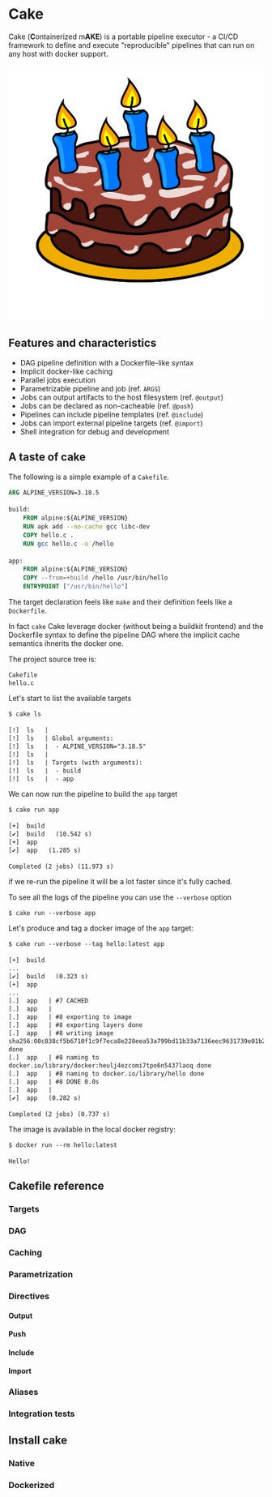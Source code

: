 # Cake

Cake (**C**ontainerized m**AKE**) is a portable pipeline executor - a CI/CD framework to
define and execute "reproducible" pipelines that can run on any host with docker support.

![dalle](./docs/cake.png)

## Features and characteristics

- DAG pipeline definition with a Dockerfile-like syntax
- Implicit docker-like caching
- Parallel jobs execution
- Parametrizable pipeline and job (ref. `ARGS`)
- Jobs can output artifacts to the host filesystem (ref. `@output`)
- Jobs can be declared as non-cacheable (ref. `@push`)
- Pipelines can include pipeline templates (ref. `@include`)
- Jobs can import external pipeline targets (ref. `@import`)
- Shell integration for debug and development

## A taste of cake

The following is a simple example of a `Cakefile`.

```Dockerfile
ARG ALPINE_VERSION=3.18.5

build:
    FROM alpine:${ALPINE_VERSION}
    RUN apk add --no-cache gcc libc-dev
    COPY hello.c .
    RUN gcc hello.c -o /hello

app:
    FROM alpine:${ALPINE_VERSION}
    COPY --from=+build /hello /usr/bin/hello
    ENTRYPOINT ["/usr/bin/hello"]
```

The target declaration feels like `make` and their definition feels like a `Dockerfile`.

In fact `cake` Cake leverage docker (without being a buildkit frontend) and the Dockerfile syntax
to define the pipeline DAG where the implicit cache semantics ihnerits the docker one.

The project source tree is:

    Cakefile
    hello.c

Let's start to list the available targets

    $ cake ls

    [!]  ls   |
    [!]  ls   | Global arguments:
    [!]  ls   |  - ALPINE_VERSION="3.18.5"
    [!]  ls   |
    [!]  ls   | Targets (with arguments):
    [!]  ls   |  - build
    [!]  ls   |  - app

We can now run the pipeline to build the `app` target

    $ cake run app

    [+]  build
    [✔]  build   (10.542 s)
    [+]  app
    [✔]  app   (1.285 s)

    Completed (2 jobs) (11.973 s)

if we re-run the pipeline it will be a lot faster since it's fully cached.

To see all the logs of the pipeline you can use the `--verbose` option

    $ cake run --verbose app

Let's produce and tag a docker image of the `app` target:

    $ cake run --verbose --tag hello:latest app

    [+]  build
    ...
    [✔]  build   (0.323 s)
    [+]  app
    ...
    [.]  app   | #7 CACHED
    [.]  app   |
    [.]  app   | #8 exporting to image
    [.]  app   | #8 exporting layers done
    [.]  app   | #8 writing image sha256:00c838cf5b6710f1c9f7eca8e228eea53a799bd11b33a7136eec9631739e01b2 done
    [.]  app   | #8 naming to docker.io/library/docker:heulj4ezcomi7tpo6n5437laoq done
    [.]  app   | #8 naming to docker.io/library/hello done
    [.]  app   | #8 DONE 0.0s
    [.]  app   |
    [✔]  app   (0.282 s)

    Completed (2 jobs) (0.737 s)

The image is available in the local docker registry:

    $ docker run --rm hello:latest
    
    Hello!

## Cakefile reference
### Targets
### DAG
### Caching
### Parametrization
### Directives
#### Output
#### Push
#### Include
#### Import
### Aliases
### Integration tests

## Install cake
### Native
### Dockerized
